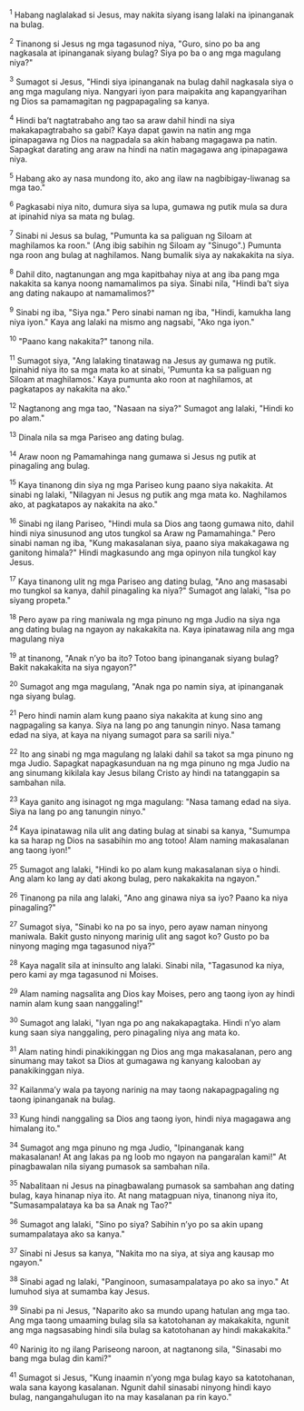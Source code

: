 <sup>1</sup>
Habang naglalakad si Jesus, may nakita siyang isang lalaki na ipinanganak na bulag. 

<sup>2</sup>
Tinanong si Jesus ng mga tagasunod niya, "Guro, sino po ba ang nagkasala at ipinanganak siyang bulag? Siya po ba o ang mga magulang niya?" 

<sup>3</sup>
Sumagot si Jesus, "Hindi siya ipinanganak na bulag dahil nagkasala siya o ang mga magulang niya. Nangyari iyon para maipakita ang kapangyarihan ng Dios sa pamamagitan ng pagpapagaling sa kanya. 

<sup>4</sup>
Hindi baʼt nagtatrabaho ang tao sa araw dahil hindi na siya makakapagtrabaho sa gabi? Kaya dapat gawin na natin ang mga ipinapagawa ng Dios na nagpadala sa akin habang magagawa pa natin. Sapagkat darating ang araw na hindi na natin magagawa ang ipinapagawa niya. 

<sup>5</sup>
Habang ako ay nasa mundong ito, ako ang ilaw na nagbibigay-liwanag sa mga tao." 

<sup>6</sup>
Pagkasabi niya nito, dumura siya sa lupa, gumawa ng putik mula sa dura at ipinahid niya sa mata ng bulag. 

<sup>7</sup>
Sinabi ni Jesus sa bulag, "Pumunta ka sa paliguan ng Siloam at maghilamos ka roon." (Ang ibig sabihin ng Siloam ay "Sinugo".) Pumunta nga roon ang bulag at naghilamos. Nang bumalik siya ay nakakakita na siya. 

<sup>8</sup>
Dahil dito, nagtanungan ang mga kapitbahay niya at ang iba pang mga nakakita sa kanya noong namamalimos pa siya. Sinabi nila, "Hindi baʼt siya ang dating nakaupo at namamalimos?" 

<sup>9</sup>
Sinabi ng iba, "Siya nga." Pero sinabi naman ng iba, "Hindi, kamukha lang niya iyon." Kaya ang lalaki na mismo ang nagsabi, "Ako nga iyon." 

<sup>10</sup>
"Paano kang nakakita?" tanong nila. 

<sup>11</sup>
Sumagot siya, "Ang lalaking tinatawag na Jesus ay gumawa ng putik. Ipinahid niya ito sa mga mata ko at sinabi, 'Pumunta ka sa paliguan ng Siloam at maghilamos.' Kaya pumunta ako roon at naghilamos, at pagkatapos ay nakakita na ako." 

<sup>12</sup>
Nagtanong ang mga tao, "Nasaan na siya?" Sumagot ang lalaki, "Hindi ko po alam." 

<sup>13</sup>
Dinala nila sa mga Pariseo ang dating bulag. 

<sup>14</sup>
Araw noon ng Pamamahinga nang gumawa si Jesus ng putik at pinagaling ang bulag. 

<sup>15</sup>
Kaya tinanong din siya ng mga Pariseo kung paano siya nakakita. At sinabi ng lalaki, "Nilagyan ni Jesus ng putik ang mga mata ko. Naghilamos ako, at pagkatapos ay nakakita na ako." 

<sup>16</sup>
Sinabi ng ilang Pariseo, "Hindi mula sa Dios ang taong gumawa nito, dahil hindi niya sinusunod ang utos tungkol sa Araw ng Pamamahinga." Pero sinabi naman ng iba, "Kung makasalanan siya, paano siya makakagawa ng ganitong himala?" Hindi magkasundo ang mga opinyon nila tungkol kay Jesus. 

<sup>17</sup>
Kaya tinanong ulit ng mga Pariseo ang dating bulag, "Ano ang masasabi mo tungkol sa kanya, dahil pinagaling ka niya?" Sumagot ang lalaki, "Isa po siyang propeta." 

<sup>18</sup>
Pero ayaw pa ring maniwala ng mga pinuno ng mga Judio na siya nga ang dating bulag na ngayon ay nakakakita na. Kaya ipinatawag nila ang mga magulang niya 

<sup>19</sup>
at tinanong, "Anak nʼyo ba ito? Totoo bang ipinanganak siyang bulag? Bakit nakakakita na siya ngayon?" 

<sup>20</sup>
Sumagot ang mga magulang, "Anak nga po namin siya, at ipinanganak nga siyang bulag. 

<sup>21</sup>
Pero hindi namin alam kung paano siya nakakita at kung sino ang nagpagaling sa kanya. Siya na lang po ang tanungin ninyo. Nasa tamang edad na siya, at kaya na niyang sumagot para sa sarili niya." 

<sup>22</sup>
Ito ang sinabi ng mga magulang ng lalaki dahil sa takot sa mga pinuno ng mga Judio. Sapagkat napagkasunduan na ng mga pinuno ng mga Judio na ang sinumang kikilala kay Jesus bilang Cristo ay hindi na tatanggapin sa sambahan nila. 

<sup>23</sup>
Kaya ganito ang isinagot ng mga magulang: "Nasa tamang edad na siya. Siya na lang po ang tanungin ninyo." 

<sup>24</sup>
Kaya ipinatawag nila ulit ang dating bulag at sinabi sa kanya, "Sumumpa ka sa harap ng Dios na sasabihin mo ang totoo! Alam naming makasalanan ang taong iyon!" 

<sup>25</sup>
Sumagot ang lalaki, "Hindi ko po alam kung makasalanan siya o hindi. Ang alam ko lang ay dati akong bulag, pero nakakakita na ngayon." 

<sup>26</sup>
Tinanong pa nila ang lalaki, "Ano ang ginawa niya sa iyo? Paano ka niya pinagaling?" 

<sup>27</sup>
Sumagot siya, "Sinabi ko na po sa inyo, pero ayaw naman ninyong maniwala. Bakit gusto ninyong marinig ulit ang sagot ko? Gusto po ba ninyong maging mga tagasunod niya?" 

<sup>28</sup>
Kaya nagalit sila at ininsulto ang lalaki. Sinabi nila, "Tagasunod ka niya, pero kami ay mga tagasunod ni Moises. 

<sup>29</sup>
Alam naming nagsalita ang Dios kay Moises, pero ang taong iyon ay hindi namin alam kung saan nanggaling!" 

<sup>30</sup>
Sumagot ang lalaki, "Iyan nga po ang nakakapagtaka. Hindi nʼyo alam kung saan siya nanggaling, pero pinagaling niya ang mata ko. 

<sup>31</sup>
Alam nating hindi pinakikinggan ng Dios ang mga makasalanan, pero ang sinumang may takot sa Dios at gumagawa ng kanyang kalooban ay panakikinggan niya. 

<sup>32</sup>
Kailanmaʼy wala pa tayong narinig na may taong nakapagpagaling ng taong ipinanganak na bulag. 

<sup>33</sup>
Kung hindi nanggaling sa Dios ang taong iyon, hindi niya magagawa ang himalang ito." 

<sup>34</sup>
Sumagot ang mga pinuno ng mga Judio, "Ipinanganak kang makasalanan! At ang lakas pa ng loob mo ngayon na pangaralan kami!" At pinagbawalan nila siyang pumasok sa sambahan nila.

<sup>35</sup>
Nabalitaan ni Jesus na pinagbawalang pumasok sa sambahan ang dating bulag, kaya hinanap niya ito. At nang matagpuan niya, tinanong niya ito, "Sumasampalataya ka ba sa Anak ng Tao?" 

<sup>36</sup>
Sumagot ang lalaki, "Sino po siya? Sabihin nʼyo po sa akin upang sumampalataya ako sa kanya." 

<sup>37</sup>
Sinabi ni Jesus sa kanya, "Nakita mo na siya, at siya ang kausap mo ngayon." 

<sup>38</sup>
Sinabi agad ng lalaki, "Panginoon, sumasampalataya po ako sa inyo." At lumuhod siya at sumamba kay Jesus. 

<sup>39</sup>
Sinabi pa ni Jesus, "Naparito ako sa mundo upang hatulan ang mga tao. Ang mga taong umaaming bulag sila sa katotohanan ay makakakita, ngunit ang mga nagsasabing hindi sila bulag sa katotohanan ay hindi makakakita." 

<sup>40</sup>
Narinig ito ng ilang Pariseong naroon, at nagtanong sila, "Sinasabi mo bang mga bulag din kami?" 

<sup>41</sup>
Sumagot si Jesus, "Kung inaamin nʼyong mga bulag kayo sa katotohanan, wala sana kayong kasalanan. Ngunit dahil sinasabi ninyong hindi kayo bulag, nangangahulugan ito na may kasalanan pa rin kayo."